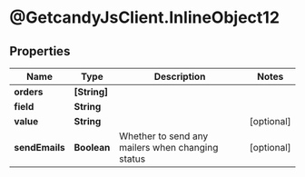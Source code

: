 # @GetcandyJsClient.InlineObject12

## Properties

Name | Type | Description | Notes
------------ | ------------- | ------------- | -------------
**orders** | **[String]** |  | 
**field** | **String** |  | 
**value** | **String** |  | [optional] 
**sendEmails** | **Boolean** | Whether to send any mailers when changing status | [optional] 


